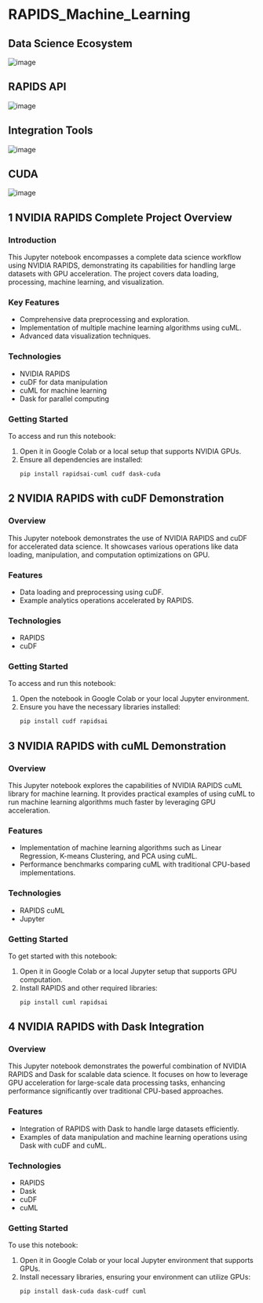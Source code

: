 # RAPIDS_Machine_Learning

## Data Science Ecosystem
![image](https://github.com/srsapireddy/RAPIDS_Machine_Learning/assets/32967087/27f7e421-d655-4d72-9dfb-471d62bc94fe)

## RAPIDS API
![image](https://github.com/srsapireddy/RAPIDS_Machine_Learning/assets/32967087/915b78a5-2416-481a-8a21-dfbc4293ab0c)

## Integration Tools
![image](https://github.com/srsapireddy/RAPIDS_Machine_Learning/assets/32967087/95b1f74b-2f1f-476d-8499-8d8f7858d845)

## CUDA
![image](https://github.com/srsapireddy/RAPIDS_Machine_Learning/assets/32967087/130692d3-01a4-4709-9d85-2acac88c7702)


## 1 NVIDIA RAPIDS Complete Project Overview

### Introduction
This Jupyter notebook encompasses a complete data science workflow using NVIDIA RAPIDS, demonstrating its capabilities for handling large datasets with GPU acceleration. The project covers data loading, processing, machine learning, and visualization.

### Key Features
- Comprehensive data preprocessing and exploration.
- Implementation of multiple machine learning algorithms using cuML.
- Advanced data visualization techniques.

### Technologies
- NVIDIA RAPIDS
- cuDF for data manipulation
- cuML for machine learning
- Dask for parallel computing

### Getting Started
To access and run this notebook:
1. Open it in Google Colab or a local setup that supports NVIDIA GPUs.
2. Ensure all dependencies are installed:
   ```bash
   pip install rapidsai-cuml cudf dask-cuda


## 2 NVIDIA RAPIDS with cuDF Demonstration

### Overview
This Jupyter notebook demonstrates the use of NVIDIA RAPIDS and cuDF for accelerated data science. It showcases various operations like data loading, manipulation, and computation optimizations on GPU.

### Features
- Data loading and preprocessing using cuDF.
- Example analytics operations accelerated by RAPIDS.

### Technologies
- RAPIDS
- cuDF

### Getting Started
To access and run this notebook:
1. Open the notebook in Google Colab or your local Jupyter environment.
2. Ensure you have the necessary libraries installed:
   ```bash
   pip install cudf rapidsai


## 3 NVIDIA RAPIDS with cuML Demonstration

### Overview
This Jupyter notebook explores the capabilities of NVIDIA RAPIDS cuML library for machine learning. It provides practical examples of using cuML to run machine learning algorithms much faster by leveraging GPU acceleration.

### Features
- Implementation of machine learning algorithms such as Linear Regression, K-means Clustering, and PCA using cuML.
- Performance benchmarks comparing cuML with traditional CPU-based implementations.

### Technologies
- RAPIDS cuML
- Jupyter

### Getting Started
To get started with this notebook:
1. Open it in Google Colab or a local Jupyter setup that supports GPU computation.
2. Install RAPIDS and other required libraries:
   ```bash
   pip install cuml rapidsai

## 4 NVIDIA RAPIDS with Dask Integration

### Overview
This Jupyter notebook demonstrates the powerful combination of NVIDIA RAPIDS and Dask for scalable data science. It focuses on how to leverage GPU acceleration for large-scale data processing tasks, enhancing performance significantly over traditional CPU-based approaches.

### Features
- Integration of RAPIDS with Dask to handle large datasets efficiently.
- Examples of data manipulation and machine learning operations using Dask with cuDF and cuML.

### Technologies
- RAPIDS
- Dask
- cuDF
- cuML

### Getting Started
To use this notebook:
1. Open it in Google Colab or your local Jupyter environment that supports GPUs.
2. Install necessary libraries, ensuring your environment can utilize GPUs:
   ```bash
   pip install dask-cuda dask-cudf cuml

